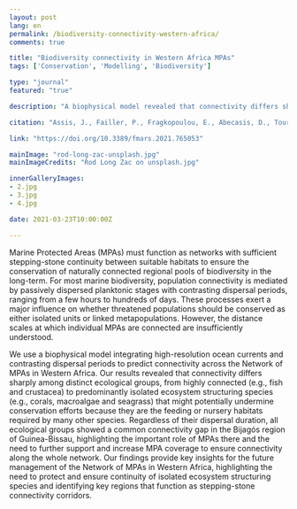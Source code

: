 ```yaml
---
layout: post
lang: en
permalink: /biodiversity-connectivity-western-africa/
comments: true

title: "Biodiversity connectivity in Western Africa MPAs"
tags: ['Conservation', 'Modelling', 'Biodiversity']

type: "journal"
featured: "true"

description: "A biophysical model revealed that connectivity differs sharply among ecological groups, from highly connected (e.g., fish) to isolated ecosystem structuring species (e.g., corals) that might undermine conservation efforts as they are the feeding or nursery habitats of many other species."

citation: "Assis, J., Failler, P., Fragkopoulou, E., Abecasis, D., Touron-Gardic, G., Regalla, A., et al. (2021). Potential Biodiversity Connectivity in the Network of Marine Protected Areas in Western Africa. Frontiers in Marine Science 8, 1749."

link: "https://doi.org/10.3389/fmars.2021.765053"

mainImage: "rod-long-zac-unsplash.jpg"
mainImageCredits: "Rod Long Zac on unsplash.jpg"

innerGalleryImages:
- 2.jpg
- 3.jpg
- 4.jpg

date: 2021-03-23T10:00:00Z

---
```


Marine Protected Areas (MPAs) must function as networks with sufficient stepping-stone continuity between suitable habitats to ensure the conservation of naturally connected regional pools of biodiversity in the long-term. For most marine biodiversity, population connectivity is mediated by passively dispersed planktonic stages with contrasting dispersal periods, ranging from a few hours to hundreds of days. These processes exert a major influence on whether threatened populations should be conserved as either isolated units or linked metapopulations. However, the distance scales at which individual MPAs are connected are insufficiently understood.

We use a biophysical model integrating high-resolution ocean currents and contrasting dispersal periods to predict connectivity across the Network of MPAs in Western Africa. Our results revealed that connectivity differs sharply among distinct ecological groups, from highly connected (e.g., fish and crustacea) to predominantly isolated ecosystem structuring species (e.g., corals, macroalgae and seagrass) that might potentially undermine conservation efforts because they are the feeding or nursery habitats required by many other species. Regardless of their dispersal duration, all ecological groups showed a common connectivity gap in the Bijagós region of Guinea-Bissau, highlighting the important role of MPAs there and the need to further support and increase MPA coverage to ensure connectivity along the whole network. Our findings provide key insights for the future management of the Network of MPAs in Western Africa, highlighting the need to protect and ensure continuity of isolated ecosystem structuring species and identifying key regions that function as stepping-stone connectivity corridors.
